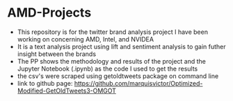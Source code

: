 # AMD-Projects
- This repository is for the twitter brand analysis project I have been working on concerning AMD, Intel, and NVIDEA
- It is a text analysis project using lift and sentiment analysis to gain futher insight between the brands
- The PP shows the methodology and results of the project and the Jupyter Notebook (.ipynb) as the code I used to get the results
- the csv's were scraped using getoldtweets package on command line 
- link to github page: https://github.com/marquisvictor/Optimized-Modified-GetOldTweets3-OMGOT
